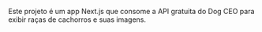 <!-- Use this file to provide workspace-specific custom instructions to Copilot. For more details, visit https://code.visualstudio.com/docs/copilot/copilot-customization#_use-a-githubcopilotinstructionsmd-file -->

Este projeto é um app Next.js que consome a API gratuita do Dog CEO para exibir raças de cachorros e suas imagens.
